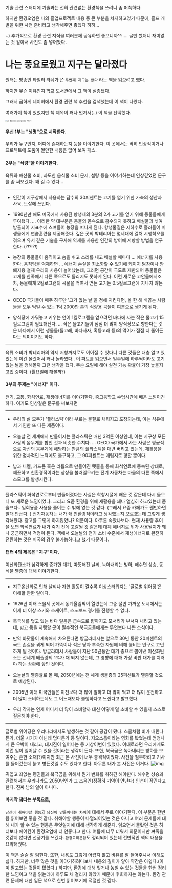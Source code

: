 기술 관련 스터디에 기술과는 전혀 관련없는 환경책을 쓰려니 좀 머쓱하다.

하지만 환경오염은 나의 졸업프로젝트 내용 중 큰 부분을 차지하고있기 때문에, 졸프 개발을 위한 사전 준비라고 생각해주면 좋겠다 하하...

+) 추가적으로 환경 관련 지식을 여러분께 공유하면 좋으니까^^.....  글만 썼더니 재미없는 것 같아서 사진도 좀 넣어봤다.

# 나는 풍요로웠고 지구는 달라졌다

원래는 방송인 타일러 라쉬가 쓴 ``두번째 지구는 없다`` 라는 책을 읽으려고 했다. 

하지만 무슨 이유인지  학교 도서관에서 그 책이 실종됐다.

그래서 급하게 네이버에서 환경 관련 책 추천을 검색했는데 이 책이 나왔다.

여러가지 책이 있었지만 책 제목이 꽤나 멋져서(..)  이 책을 선택했다.

<img src="http://image.yes24.com/goods/92285599/XL" alt="나는 풍요로웠고, 지구는 달라졌다 - YES24" style="zoom:30%;" />



#### 우선 1부는 "생명"으로 시작한다. 

우리가 누구인지, 어디에 존재하는지 등을 이야기한다. 이 곳에서는 딱히 인상적이거나 프로젝트에 도움이 될만한 내용은 없어 보여 패스.



#### 2부는 "식량"을 이야기한다. 

육류와 해산물 소비, 과도한 음식물 소비 문제, 설탕 등을 이야기하는데 인상깊었던 문구를 좀 써보겠다. 꽤 길 수 있다...

***
- 인간이 지구상에서 사용하는 담수의 30퍼센트는 고기를 얻기 위한 가축의 생산과 사육, 도살에 쓰인다.

- 1990년만 해도 미국에서 사용된 항생제의 3분의 2가 고기를 얻기 위해 동물들에게 투여됐다. ... 이러한 약 대부분은 동물의 몸속으로 흡수되지 못하고 배설물과 섞여 방출되어 지표수에 스며들어 농장을 떠나게 된다. 항생물질은 지하수로 흘러들어 미생물에게 연습훈련을 제공해준다. 깊은 곳의 박테리아는 몇세대에 걸쳐 시행착오를 겪으며 유서 깊은 기술을 구사해 약제를 사용한 인간의 방어에 저항할 방법을 연구한다. (?!?!?!)

- 농장의 동물들이 움직이고 숨을 쉬고 소리를 내고 배설할 때마다 ... 에너지를 사용한다. 움직임을 억제하면 ... 에너지 손실을 최소화할 수 있기에 케이지 닭장이나 암퇘지용 철제 우리의 사용이 늘어났는데, 그러면 공간이 극도로 제한되어 동물들은 고개를 한족에서 다른 쪽으로도 돌리지도 못하게 된다. 이런 새로운 고안물에서조차, 동물에게 2킬로그램의 곡물을 먹여서 얻는 고기는 0.5킬로그램에 지나지 않는다.

- OECD 국가들이 매주 하루만 '고기 없는 날'을 정해 지킨다면, 올 한 해 배곯는 사람들을 모두 먹일 수 있는 1억 2000만 톤의 식량용 곡물이 여분으로 생기게 된다.

- 양식장에 가둬놓고 키우는 연어 1킬로그램을 얻으려면 바다에 사는 작은 물고기 15킬로그램이 필요해진다. ... 작은 물고기들이 점점 더 많이 양식장으로 향한다는 것은 바다에서 이런 생물들(돌고래, 바다사자, 혹등고래 등)의 먹이가 점점 더 줄어든다는 의미이기도 하다.

***

육류 소비가 박테리아의 약제 저항까지로도 이어질 수 있다니 다른 것들은 대충 알고 있었는데 이건 몰랐어서 꽤나 놀라웠다.. 이 파트를 읽으면서 일주일에 하루씩이라도 고기 없는 날을 정해볼까 그런 생각을 했다. 무슨 요일에 해야 실천 가능 확률이 가장 높을지 고민 중이다. (월요일에 해볼까?)



#### 3부의 주제는 "에너지" 이다.  

전기, 교통, 화석연료, 재생에너지를 이야기한다. 중고등학교 수업시간에 배운 느낌이긴하다. 여기도 인상깊은 문구를 써보자면

***
- 우리의 삶 모두가 '플라스틱'이라 부르는 물질로 채워지고 포장되는데, 이는 석유에서 기인한 또 다른 제품이다.

- 오늘날 전 세계에서 만들어지는 플라스틱은 매년 3억톤 이상인데, 이는 지구상 모든 사람의 몸무게를 합친 것과 비슷한 수치다. ... OECD 국가에서 사는 사람은 평균적으로 자신의 몸무게에 해당하는 만큼의 플라스틱을 매년 버리고 있는데, 재활용을 위한 점차적인 노력에도 불구하고, 그 90퍼센트는 매립지로 향할 뿐이다.

- 납과 니켈, 카드뮴 혹은 리튬으로 만들어진 탯줄을 통해 화석연료에 종속된 상태로, 깨끗하고 친환경적이라는 상상을 불러일으키는 전기 자동차는 마을의 다른 쪽에서 스모그를 발생시킨다.
***

플라스틱이 화석연로로부터 만들어졌다는 사실은 학창시절에 배운 것 같은데 다시 들으니 또 새로운 느낌이었다. 그리고 요즘 환경을 위해 재활용을 꽤나 열심히 하고있는데 좀 슬프다.. 일회용품 사용을 줄이는 수 밖에 없는 것 같다. (그래서 요즘 카페가도 웬만하면 빨대 안쓴다. ) 전기자동차는 내가 왜 친환경적이라고 생각했는지 모르겠는데 그렇게 생각해왔다. 광고를 그렇게 하지않았나? 의문이다. 아무튼 속았나보다. 현재 사용량 추이을 보면 화석연료가 내가 죽기 전에 고갈될 것 같은데  대체 에너지로 뭐가 사용될지가 꽤나 궁금하면서 걱정이 된다. 책에서 오늘날의 전기 소비 수준에서 재생에너지로 완전히 전환하는 것은 미국의 경우 불가능하다고 했기 때문이다.



#### 챕터 4의 제목은 "지구"이다. 

이산화탄소가 심각하게 증가한 대기, 따뜻해진 날씨, 녹아내리는 빙하, 해수면 상승, 동식물 멸종에 대해 이야기한다. 

***
- 지구온난화로 인해 날씨나 자연 활동이 갈수록 이상스러워지는 '글로벌 위어딩'은 이해할 만한 일이다.

- 1926년 이래 스물세 곳에서 동계올림픽이 열렸는데 그중 절반 가까운 도시에서는 이제 더 이상 스키와 스케이트, 스노보드 경기를 진행할 수 없다.

- 북극해를 덮고 있는 바다 얼음은 급속도로 얇아지고 모서리가 부서져 내리고 있는데, 밟고 몸을 지탱할 곳이 필수적인 북극곰들에게는 무엇보다 나쁜 소식이다.

- 만약 바닷물이 계속해서 차오른다면 방글라데시는 앞으로 30년 동안 20퍼센트의 국토 손실을 겪게 되어 가뜩이나 적은 땅과 부족한 자원에 비해 붐비는 인구로 고민하게 될 것이다. 방글라데시 사람들이 지난 50년동안 대기 중으로 뿜어낸 이산화탄소는 전세계 배출량의 1%가 채 되지 않는데, 그 영향에 대해 가장 비싼 대가를 치러야 하는 상황에 놓인 것이다.

- 오늘날의 멸종률로 볼 때, 2050년에는 전 세계 생물종의 25퍼센트가 멸종할 것으로 예상된다.

- 2005년 이래 미국인들은 이전보다 더 많이 일하고 더 많이 먹고 더 많이 운전하고 더 많이 소비하는데도 그 어느때보다 불행하다고 느낀다고 발표했다.

- 우리 각자는 언제 어디서 더 많이 소비할까 대신 어떻게 덜 소비할 수 있을지 스스로 질문해야 한다.
***

글로벌 위어딩은 우리나라에서도 발생하는 것 같아 공감이 됐다. 스콜처럼 비가 내린다든가, 더울 시기가 아닌데 덥다든가 등 말이다. 지오스톰이라는 영화를 봤었는데 엄청나게 큰 우박이 내리고, 대지진이 일어나는 등 기상이변이 있었다. 이대로라면 우리에게도 이런 일이 일어날 수 있을 것이라는 생각이 든다. 또한, 북극곰은 녹아내리는 빙하를 보여주는 흔한 소재(?)이지만 최근 본 사진이 너무 충격적이었다. 사진을 첨부하려고 기사를 들어갔는데 늙고 병든것일 수도 있다고 한다. 아무튼 내가 본 사진은 이거다. ![img](https://imgnn.seoul.co.kr/img//upload/2015/09/17/SSI_20150917152447_V.jpg) 

귀엽고 죄없는 펭귄들과 북극곰을 위해서 뭔가 변화를 취하긴 해야한다. 해수면 상승과 관련해서는 우리나라도 2050년인가 그 즈음엔(정확히 기억이 안난다) 인천이 잠긴다고 한다. 진짜 남의 일이 아니다. 



#### 마지막 챕터는 부록으로, 

``당신이 취해야할 행동``과 ``당신이 만들어내는 차이``에 대해서 주로 이야기한다. 이 부분은 한번쯤 읽어보면 좋을 것 같다. 취해야할 행동이 나열되어있는 것은 아니고 여러 문제들에 대해 내가 할 수 있는 행동은 무엇일지에 대해 생각하게 해준다. 읽으면서 몰랐던 것은 히터보다 에어컨이 환경오염에 더 안좋다고 한다. 여름에 너무 더워서 의문이지만 쪄죽을것같지 않다면 선풍기를 쓰겠다. ``환경교리문답``도 정리되어 있는데 전반적인 책의 내용을 요약해줬다.  



이 책은 술술 잘 읽힌다. 또한, 내용도 그렇게 어렵지 않고 비유를 잘 들어주셔서 이해도 쉽다. 하지만, 너무 많은 것을 이야기하려다보니 내용의 깊이가 얕아 약간은 아쉽다.(이미 알고있는 것들이 많았다.) 하지만, 환경에 대해 잊거나 놓칠 수 있는 것들을 한번 정리한 느낌이고 책을 읽는데에 하루도 채 걸리지 않았기 때문에 후회하지는 않는다. 환경 관련 문제에 대한 입문 책으로 한번 읽어보기에 적절한 것 같다. 

